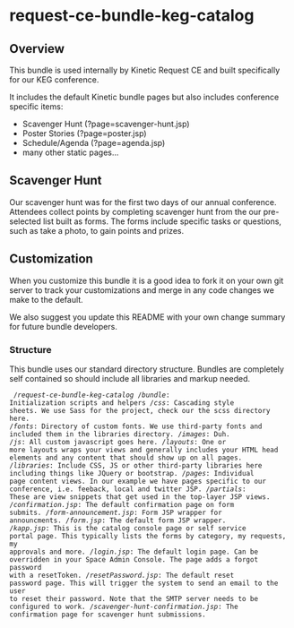 request-ce-bundle-keg-catalog
=============================
## Overview
This bundle is used internally by Kinetic Request CE and built specifically for our KEG conference.

It includes the default Kinetic bundle pages but also includes conference specific items:
* Scavenger Hunt (?page=scavenger-hunt.jsp)
* Poster Stories (?page=poster.jsp)
* Schedule/Agenda (?page=agenda.jsp)
* many other static pages...

## Scavenger Hunt
Our scavenger hunt was for the first two days of our annual conference. Attendees collect points by completing scavenger hunt from the our pre-selected list built as forms. The forms include specific tasks or questions, such as take a photo, to gain points and prizes.

## Customization
When you customize this bundle it is a good idea to fork it on your own git server to track your customizations and merge in any code changes we make to the default.

We also suggest you update this README with your own change summary for future bundle developers.

### Structure
This bundle uses our standard directory structure.  Bundles are completely self contained so should include all libraries and markup needed.

<code><pre>
/*request-ce-bundle-keg-catalog*
  /*bundle*: Initialization scripts and helpers
  /*css*: Cascading style sheets. We use Sass for the project, check our the scss directory here.
  /*fonts*: Directory of custom fonts. We use third-party fonts and included them in the libraries directory.
  /*images*: Duh.
  /*js*: All custom javascript goes here.
  /*layouts*: One or more layouts wraps your views and generally includes your HTML head elements and any content that should show up on all pages.
  /*libraries*: Include CSS, JS or other third-party libraries here including things like JQuery or bootstrap.
  /*pages*:  Individual page content views. In our example we have pages specific to our conference, i.e. feeback, local and twitter JSP.
  /*partials*: These are view snippets that get used in the top-layer JSP views.
  /*confirmation.jsp*: The default confirmation page on form submits.
  /*form-announcement.jsp*: Form JSP wrapper for announcments.
  /*form.jsp*: The default form JSP wrapper.
  /*kapp.jsp*: This is the catalog console page or self service portal page.  This typically lists the forms by category, my requests, my approvals and more.
  /*login.jsp*: The default login page. Can be overridden in your Space Admin Console. The page adds a forgot password with a resetToken.
  /*resetPassword.jsp*: The default reset password page. This will trigger the system to send an email to the user to reset their password. Note that the SMTP server needs to be configured to work.
  /*scavenger-hunt-confirmation.jsp*: The confirmation page for scavenger hunt submissions.
</pre></code>


